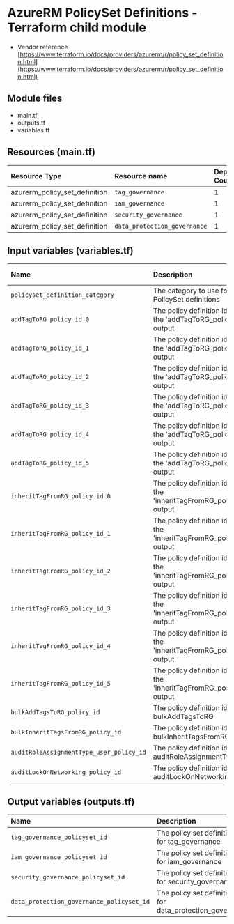 # AzureRM PolicySet Definitions - Terraform child module
* Vendor reference [https://www.terraform.io/docs/providers/azurerm/r/policy_set_definition.html](https://www.terraform.io/docs/providers/azurerm/r/policy_set_definition.html)

## Module files
* main.tf
* outputs.tf
* variables.tf

## Resources (main.tf)

| Resource Type | Resource name | Deployment Count
|:--------------|:--------------|:----------------
| azurerm_policy_set_definition | `tag_governance` | 1
| azurerm_policy_set_definition | `iam_governance` | 1
| azurerm_policy_set_definition | `security_governance` | 1
| azurerm_policy_set_definition | `data_protection_governance` | 1

## Input variables (variables.tf)

| Name | Description | Type | Default Value
|:------|:-------------|:------|:---------
| `policyset_definition_category` | The category to use for all PolicySet definitions | `string` | "Custom"
| `addTagToRG_policy_id_0` | The policy definition id '0' from the 'addTagToRG_policy_ids' output | `string` | null
| `addTagToRG_policy_id_1` | The policy definition id '1' from the 'addTagToRG_policy_ids' output | `string` | null
| `addTagToRG_policy_id_2` | The policy definition id '2' from the 'addTagToRG_policy_ids' output | `string` | null
| `addTagToRG_policy_id_3` | The policy definition id '3' from the 'addTagToRG_policy_ids' output | `string` | null
| `addTagToRG_policy_id_4` | The policy definition id '4' from the 'addTagToRG_policy_ids' output | `string` | null
| `addTagToRG_policy_id_5` | The policy definition id '5' from the 'addTagToRG_policy_ids' output | `string` | null
| `inheritTagFromRG_policy_id_0` | The policy definition id '0' from the 'inheritTagFromRG_policy_ids' output | `string` | null
| `inheritTagFromRG_policy_id_1` | The policy definition id '1' from the 'inheritTagFromRG_policy_ids' output | `string` | null
| `inheritTagFromRG_policy_id_2` | The policy definition id '2' from the 'inheritTagFromRG_policy_ids' output | `string` | null
| `inheritTagFromRG_policy_id_3` | The policy definition id '3' from the 'inheritTagFromRG_policy_ids' output | `string` | null
| `inheritTagFromRG_policy_id_4` | The policy definition id '4' from the 'inheritTagFromRG_policy_ids' output | `string` | null
| `inheritTagFromRG_policy_id_5` | The policy definition id '5' from the 'inheritTagFromRG_policy_ids' output | `string` | null
| `bulkAddTagsToRG_policy_id` | The policy definition id for bulkAddTagsToRG | `string` | null
| `bulkInheritTagsFromRG_policy_id` | The policy definition id for bulkInheritTagsFromRG | `string` | null
| `auditRoleAssignmentType_user_policy_id` | The policy definition id for auditRoleAssignmentType_user | `string` | null
| `auditLockOnNetworking_policy_id` | The policy definition id for auditLockOnNetworking | `string` | null


## Output variables (outputs.tf)

| Name | Description | Value
|:-------|:-----------|:----------
| `tag_governance_policyset_id` | The policy set definition id for tag_governance | ${azurerm_policy_set_definition.tag_governance.id}
| `iam_governance_policyset_id` | The policy set definition id for iam_governance | ${azurerm_policy_set_definition.iam_governance.id}
| `security_governance_policyset_id` | The policy set definition id for security_governance | ${azurerm_policy_set_definition.security_governance.id}
| `data_protection_governance_policyset_id` | The policy set definition id for data_protection_governance | ${azurerm_policy_set_definition.data_protection_governance.id}

